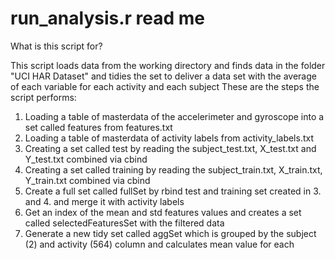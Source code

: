 run_analysis.r read me
======================

What is this script for?

This script loads data from the working directory and finds data in the folder "UCI HAR Dataset"
and tidies the set to deliver a data set with the average of each variable for each activity and each subject
These are the steps the script performs:

1. Loading a table of  masterdata of the accelerimeter and gyroscope into a set called features from features.txt
2. Loading a table of  masterdata of activity labels from activity_labels.txt
3. Creating a set called test by reading the subject_test.txt, X_test.txt and Y_test.txt combined via cbind
4. Creating a set called training by reading the subject_train.txt, X_train.txt, Y_train.txt combined via cbind
5. Create a full set called fullSet by rbind test and training set created in 3. and 4. and merge it with activity labels
6. Get an index of the mean and std features values and creates a set called selectedFeaturesSet with the filtered data
7. Generate a new tidy set called aggSet which is grouped by the subject (2) and activity (564) column and calculates mean value for each

